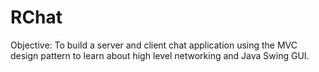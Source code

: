 # RChat
Objective: To build a server and client chat application using the MVC design pattern to learn about high level networking and Java Swing GUI.
